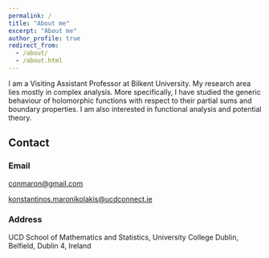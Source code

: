 ```yaml
---
permalink: /
title: "About me"
excerpt: "About me"
author_profile: true
redirect_from: 
  - /about/
  - /about.html
---
```


I am a Visiting Assistant Professor at Bilkent University. 
My research area lies mostly in complex analysis. More specifically, I have studied the generic behaviour of holomorphic functions with respect to their partial sums and boundary properties. 
I am also interested in functional analysis and potential theory.

## Contact
### Email

conmaron@gmail.com

konstantinos.maronikolakis@ucdconnect.ie
### Address

UCD School of Mathematics and Statistics, University College Dublin, Belfield, Dublin 4, Ireland
